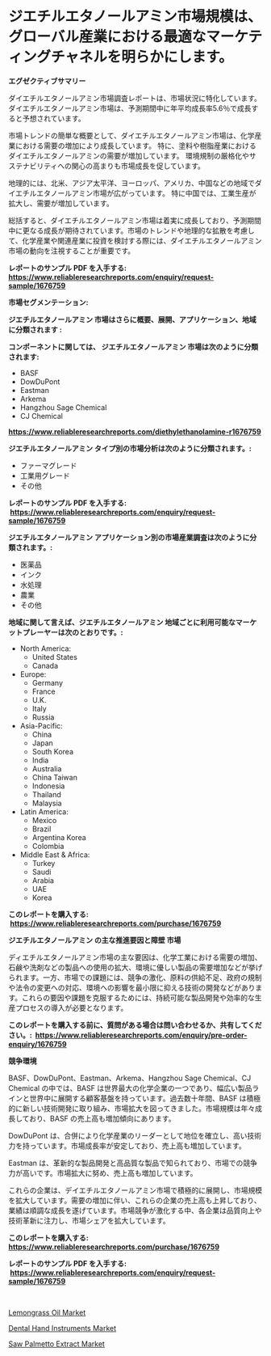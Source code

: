 <p><h1>ジエチルエタノールアミン市場規模は、グローバル産業における最適なマーケティングチャネルを明らかにします。</h1></p><p><strong>エグゼクティブサマリー</strong></p>
<p><p>ダイエチルエタノールアミン市場調査レポートは、市場状況に特化しています。ダイエチルエタノールアミン市場は、予測期間中に年平均成長率5.6％で成長すると予想されています。</p><p>市場トレンドの簡単な概要として、ダイエチルエタノールアミン市場は、化学産業における需要の増加により成長しています。 特に、塗料や樹脂産業におけるダイエチルエタノールアミンの需要が増加しています。 環境規制の厳格化やサステナビリティへの関心の高まりも市場成長を促しています。</p><p>地理的には、北米、アジア太平洋、ヨーロッパ、アメリカ、中国などの地域でダイエチルエタノールアミン市場が広がっています。 特に中国では、工業生産が拡大し、需要が増加しています。</p><p>総括すると、ダイエチルエタノールアミン市場は着実に成長しており、予測期間中に更なる成長が期待されています。市場のトレンドや地理的な拡散を考慮して、化学産業や関連産業に投資を検討する際には、ダイエチルエタノールアミン市場の動向を注視することが重要です。</p></p>
<p><strong>レポートのサンプル PDF を入手する: <a href="https://www.reliableresearchreports.com/enquiry/request-sample/1676759">https://www.reliableresearchreports.com/enquiry/request-sample/1676759</a></strong></p>
<p><strong>市場セグメンテーション:</strong></p>
<p><strong> ジエチルエタノールアミン 市場はさらに概要、展開、アプリケーション、地域に分類されます :</strong></p>
<p><strong>コンポーネントに関しては、 ジエチルエタノールアミン 市場は次のように分類されます: &nbsp;</strong></p>
<p><ul><li>BASF</li><li>DowDuPont</li><li>Eastman</li><li>Arkema</li><li>Hangzhou Sage Chemical</li><li>CJ Chemical</li></ul></p>
<p><strong><a href="https://www.reliableresearchreports.com/diethylethanolamine-r1676759">https://www.reliableresearchreports.com/diethylethanolamine-r1676759</a></strong></p>
<p><strong> ジエチルエタノールアミン タイプ別の市場分析は次のように分類されます。:</strong></p>
<p><ul><li>ファーマグレード</li><li>工業用グレード</li><li>その他</li></ul></p>
<p><strong>レポートのサンプル PDF を入手する: &nbsp;<a href="https://www.reliableresearchreports.com/enquiry/request-sample/1676759">https://www.reliableresearchreports.com/enquiry/request-sample/1676759</a></strong></p>
<p><strong> ジエチルエタノールアミン アプリケーション別の市場産業調査は次のように分類されます。:</strong></p>
<p><ul><li>医薬品</li><li>インク</li><li>水処理</li><li>農業</li><li>その他</li></ul></p>
<p><strong>地域に関して言えば、ジエチルエタノールアミン 地域ごとに利用可能なマーケットプレーヤーは次のとおりです。:</strong></p>
<p><ul>
    <li>
        North America:
        <ul>
            <li>United States</li>
            <li>Canada</li>
        </ul>
    </li>
    <li>
        Europe:
        <ul>
            <li>Germany</li>
            <li>France</li>
            <li>U.K.</li>
            <li>Italy</li>
            <li>Russia</li>
        </ul>
    </li>
    <li>
        Asia-Pacific:
        <ul>
            <li>China</li>
            <li>Japan</li>
            <li>South Korea</li>
            <li>India</li>
            <li>Australia</li>
            <li>China Taiwan</li>
            <li>Indonesia</li>
            <li>Thailand</li>
            <li>Malaysia</li>
        </ul>
    </li>
    <li>
        Latin America:
        <ul>
            <li>Mexico</li>
            <li>Brazil</li>
            <li>Argentina Korea</li>
            <li>Colombia</li>
        </ul>
    </li>
    <li>
        Middle East & Africa:
        <ul>
            <li>Turkey</li>
            <li>Saudi</li>
            <li>Arabia</li>
            <li>UAE</li>
            <li>Korea</li>
        </ul>
    </li>
    </ul></p>
<p><strong>このレポートを購入する: &nbsp;<a href="https://www.reliableresearchreports.com/purchase/1676759">https://www.reliableresearchreports.com/purchase/1676759</a></strong></p>
<p><strong>ジエチルエタノールアミン の主な推進要因と障壁 市場</strong></p>
<p><p>ディエチルエタノールアミン市場の主な要因は、化学工業における需要の増加、石鹸や洗剤などの製品への使用の拡大、環境に優しい製品の需要増加などが挙げられます。一方、市場での課題には、競争の激化、原料の供給不足、政府の規制や法令の変更への対応、環境への影響を最小限に抑える技術の開発などがあります。これらの要因や課題を克服するためには、持続可能な製品開発や効率的な生産プロセスの導入が必要となります。</p></p>
<p><strong>このレポートを購入する前に、質問がある場合は問い合わせるか、共有してください。:&nbsp; <a href="https://www.reliableresearchreports.com/enquiry/pre-order-enquiry/1676759">https://www.reliableresearchreports.com/enquiry/pre-order-enquiry/1676759</a></strong></p>
<p><strong>競争環境</strong></p>
<p><p>BASF、DowDuPont、Eastman、Arkema、Hangzhou Sage Chemical、CJ Chemical の中では、BASF は世界最大の化学企業の一つであり、幅広い製品ラインと世界中に展開する顧客基盤を持っています。過去数十年間、BASF は積極的に新しい技術開発に取り組み、市場拡大を図ってきました。市場規模は年々成長しており、BASF の売上高も増加傾向にあります。</p><p>DowDuPont は、合併により化学産業のリーダーとして地位を確立し、高い技術力を持っています。市場成長率が安定しており、売上高も増加しています。</p><p>Eastman は、革新的な製品開発と高品質な製品で知られており、市場での競争力が高いです。市場拡大に努め、売上高も増加しています。</p><p>これらの企業は、デイエチルエタノールアミン市場で積極的に展開し、市場規模を拡大しています。需要の増加に伴い、これらの企業の売上高も上昇しており、業績は順調な成長を遂げています。市場競争が激化する中、各企業は品質向上や技術革新に注力し、市場シェアを拡大しています。</p></p>
<p><strong>このレポートを購入する: &nbsp; <a href="https://www.reliableresearchreports.com/purchase/1676759">https://www.reliableresearchreports.com/purchase/1676759</a></strong></p>
<p><strong>レポートのサンプル PDF を入手する: &nbsp;<a href="https://www.reliableresearchreports.com/enquiry/request-sample/1676759">https://www.reliableresearchreports.com/enquiry/request-sample/1676759</a></strong><strong></strong></p>
<p>&nbsp;</p>
<p><p><a href="https://www.linkedin.com/pulse/lemongrass-oil-market-research-report-reveals-latest-trends-c57ff?trackingId=QRGsVW4BPFWQKramyQzm7Q%3D%3D">Lemongrass Oil Market</a></p><p><a href="https://www.linkedin.com/pulse/dental-hand-instruments-market-insight-trends-growth-s3bbe?trackingId=7S1lopJTHU47QhwQHpZz6A%3D%3D">Dental Hand Instruments Market</a></p><p><a href="https://www.linkedin.com/pulse/saw-palmetto-extract-market-size-focuses-dynamics-in-depth-umljf?trackingId=SSSpVEx2dEy1Q7N0Z2ZELQ%3D%3D">Saw Palmetto Extract Market</a></p></p>